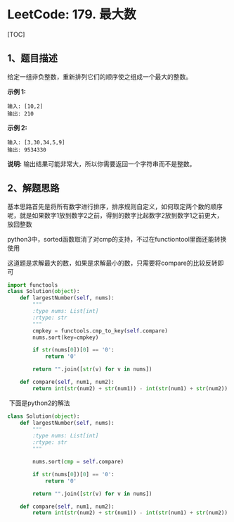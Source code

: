 # LeetCode: 179. 最大数

[TOC]



## 1、题目描述

给定一组非负整数，重新排列它们的顺序使之组成一个最大的整数。

**示例 1:**

```
输入: [10,2]
输出: 210
```

**示例 2:**

```
输入: [3,30,34,5,9]
输出: 9534330
```

**说明:** 输出结果可能非常大，所以你需要返回一个字符串而不是整数。



## 2、解题思路

​	基本思路首先是将所有数字进行排序，排序规则自定义，如何取定两个数的顺序呢，就是如果数字1放到数字2之前，得到的数字比起数字2放到数字1之前更大，放回整数

​	python3中，sorted函数取消了对cmp的支持，不过在functiontool里面还能转换使用

​	这道题是求解最大的数，如果是求解最小的数，只需要将compare的比较反转即可

```python
import functools
class Solution(object):
    def largestNumber(self, nums):
        """
        :type nums: List[int]
        :rtype: str
        """
        cmpkey = functools.cmp_to_key(self.compare)
        nums.sort(key=cmpkey)

        if str(nums[0])[0] == '0':
            return '0'

        return "".join([str(v) for v in nums])

    def compare(self, num1, num2):
        return int(str(num2) + str(num1)) - int(str(num1) + str(num2))
```



​	下面是python2的解法

```python
class Solution(object):
    def largestNumber(self, nums):
        """
        :type nums: List[int]
        :rtype: str
        """

        nums.sort(cmp = self.compare)

        if str(nums[0])[0] == '0':
            return '0'

        return "".join([str(v) for v in nums])

    def compare(self, num1, num2):
        return int(str(num2) + str(num1)) - int(str(num1) + str(num2))
```

